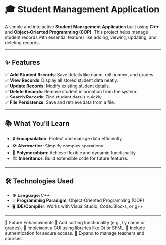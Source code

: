 # 🎓 Student Management Application

A simple and interactive **Student Management Application** built using **C++** and **Object-Oriented Programming (OOP)**. This project helps manage student records with essential features like adding, viewing, updating, and deleting records.  

---

## ✨ Features

✅ **Add Student Records**: Save details like name, roll number, and grades.  
✅ **View Records**: Display all stored student data neatly.  
✅ **Update Records**: Modify existing student details.  
✅ **Delete Records**: Remove student information from the system.  
✅ **Search Records**: Find student details quickly.  
✅ **File Persistence**: Save and retrieve data from a file.  

---

## 📚 What You'll Learn  

- 🔒 **Encapsulation**: Protect and manage data efficiently.  
- 🛠️ **Abstraction**: Simplify complex operations.  
- 🌟 **Polymorphism**: Achieve flexible and dynamic functionality.  
- 🏗️ **Inheritance**: Build extensible code for future features.  

---

## 🛠️ Technologies Used  

- ⚙️ **Language**: C++  
- 💡 **Programming Paradigm**: Object-Oriented Programming (OOP)  
- 🖥️ **IDE/Compiler**: Works with Visual Studio, Code::Blocks, or g++  

---

🌟 Future Enhancements
🔹 Add sorting functionality (e.g., by name or grades).
🔹 Implement a GUI using libraries like Qt or SFML.
🔹 Include authentication for secure access.
🔹 Expand to manage teachers and courses.
